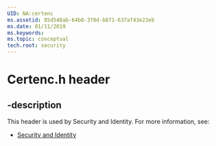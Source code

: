 ```yaml
---
UID: NA:certenc
ms.assetid: 85d548ab-64b8-378d-b871-637af43e23eb
ms.date: 01/11/2019
ms.keywords: 
ms.topic: conceptual
tech.root: security
---
```


# Certenc.h header


## -description


This header is used by Security and Identity. For more information, see:

- [Security and Identity](../_security/index.md)

